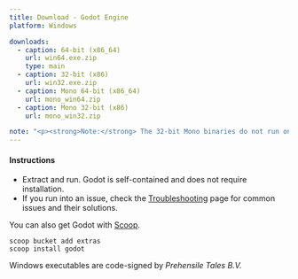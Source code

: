 ```yaml
---
title: Download - Godot Engine
platform: Windows

downloads:
  - caption: 64-bit (x86_64)
    url: win64.exe.zip
    type: main
  - caption: 32-bit (x86)
    url: win32.exe.zip
  - caption: Mono 64-bit (x86_64)
    url: mono_win64.zip
  - caption: Mono 32-bit (x86)
    url: mono_win32.zip

note: "<p><strong>Note:</strong> The 32-bit Mono binaries do not run on 64-bit Windows systems at the time being. Make sure to export 64-bit Mono binaries for your 64-bit target platforms.</p>"
---
```


#### Instructions
- Extract and run. Godot is self-contained and does not require installation.
- If you run into an issue, check the [Troubleshooting](https://docs.godotengine.org/en/stable/about/troubleshooting.html) page for common issues and their solutions.


You can also get Godot with [Scoop](https://scoop.sh/).

<pre><code class="hljs csharp">scoop bucket <span class="hljs-keyword">add</span> extras
scoop install godot</code></pre>

Windows executables are code-signed by <em>Prehensile Tales B.V.</em>
